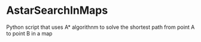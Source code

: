 # AstarSearchInMaps
 Python script that uses A* algorithnm to solve the shortest path from point A to point B in a map
